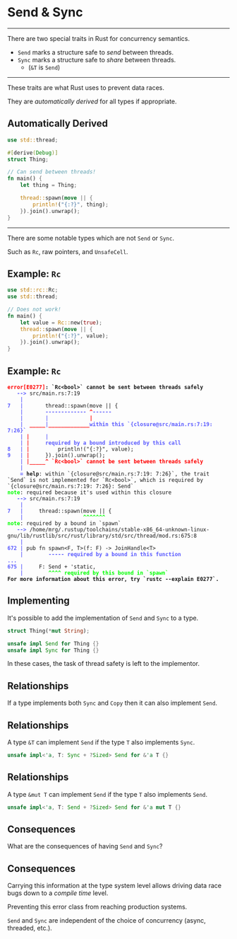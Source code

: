 # Send & Sync

---

There are two special traits in Rust for concurrency semantics.

-   `Send` marks a structure safe to *send* between threads.
-   `Sync` marks a structure safe to *share* between threads.
    -   (`&T` is `Send`)

---

These traits are what Rust uses to prevent data races.

They are *automatically derived* for all types if appropriate.

## Automatically Derived

```rust
use std::thread;

#[derive(Debug)]
struct Thing;

// Can send between threads!
fn main() {
    let thing = Thing;

    thread::spawn(move || {
        println!("{:?}", thing);
    }).join().unwrap();
}
```

---

There are some notable types which are not `Send` or `Sync`.

Such as `Rc`, raw pointers, and `UnsafeCell`.

## Example: `Rc`

```rust ignore
use std::rc::Rc;
use std::thread;

// Does not work!
fn main() {
    let value = Rc::new(true);
    thread::spawn(move || {
        println!("{:?}", value);
    }).join().unwrap();
}
```

## Example: `Rc`

<pre><code><font color="#FF0000"><b>error[E0277]</b></font><b>: `Rc&lt;bool&gt;` cannot be sent between threads safely</b>
   <font color="#5C5CFF"><b>--&gt; </b></font>src/main.rs:7:19
    <font color="#5C5CFF"><b>|</b></font>
<font color="#5C5CFF"><b>7</b></font>   <font color="#5C5CFF"><b>|</b></font>       thread::spawn(move || {
    <font color="#5C5CFF"><b>|</b></font>       <font color="#5C5CFF"><b>-------------</b></font> <font color="#FF0000"><b>^</b></font><font color="#5C5CFF"><b>------</b></font>
    <font color="#5C5CFF"><b>|</b></font>       <font color="#5C5CFF"><b>|</b></font>             <font color="#FF0000"><b>|</b></font>
    <font color="#5C5CFF"><b>|</b></font>  <font color="#FF0000"><b>_____</b></font><font color="#5C5CFF"><b>|</b></font><font color="#FF0000"><b>_____________</b></font><font color="#5C5CFF"><b>within this `{closure@src/main.rs:7:19: 7:26}`</b></font>
    <font color="#5C5CFF"><b>|</b></font> <font color="#FF0000"><b>|</b></font>     <font color="#5C5CFF"><b>|</b></font>
    <font color="#5C5CFF"><b>|</b></font> <font color="#FF0000"><b>|</b></font>     <font color="#5C5CFF"><b>required by a bound introduced by this call</b></font>
<font color="#5C5CFF"><b>8</b></font>   <font color="#5C5CFF"><b>|</b></font> <font color="#FF0000"><b>|</b></font>         println!(&quot;{:?}&quot;, value);
<font color="#5C5CFF"><b>9</b></font>   <font color="#5C5CFF"><b>|</b></font> <font color="#FF0000"><b>|</b></font>     }).join().unwrap();
    <font color="#5C5CFF"><b>|</b></font> <font color="#FF0000"><b>|_____^</b></font> <font color="#FF0000"><b>`Rc&lt;bool&gt;` cannot be sent between threads safely</b></font>
    <font color="#5C5CFF"><b>|</b></font>
    <font color="#5C5CFF"><b>= </b></font><b>help</b>: within `{closure@src/main.rs:7:19: 7:26}`, the trait `Send` is not implemented for `Rc&lt;bool&gt;`, which is required by `{closure@src/main.rs:7:19: 7:26}: Send`
<font color="#00FF00"><b>note</b></font>: required because it&apos;s used within this closure
   <font color="#5C5CFF"><b>--&gt; </b></font>src/main.rs:7:19
    <font color="#5C5CFF"><b>|</b></font>
<font color="#5C5CFF"><b>7</b></font>   <font color="#5C5CFF"><b>|</b></font>     thread::spawn(move || {
    <font color="#5C5CFF"><b>|</b></font>                   <font color="#00FF00"><b>^^^^^^^</b></font>
<font color="#00FF00"><b>note</b></font>: required by a bound in `spawn`
   <font color="#5C5CFF"><b>--&gt; </b></font>/home/mrg/.rustup/toolchains/stable-x86_64-unknown-linux-gnu/lib/rustlib/src/rust/library/std/src/thread/mod.rs:675:8
    <font color="#5C5CFF"><b>|</b></font>
<font color="#5C5CFF"><b>672</b></font> <font color="#5C5CFF"><b>|</b></font> pub fn spawn&lt;F, T&gt;(f: F) -&gt; JoinHandle&lt;T&gt;
    <font color="#5C5CFF"><b>|</b></font>        <font color="#5C5CFF"><b>-----</b></font> <font color="#5C5CFF"><b>required by a bound in this function</b></font>
<font color="#5C5CFF"><b>...</b></font>
<font color="#5C5CFF"><b>675</b></font> <font color="#5C5CFF"><b>|</b></font>     F: Send + &apos;static,
    <font color="#5C5CFF"><b>|</b></font>        <font color="#00FF00"><b>^^^^</b></font> <font color="#00FF00"><b>required by this bound in `spawn`</b></font>
<b>For more information about this error, try `rustc --explain E0277`.</b>
</code></pre>

## Implementing

It's possible to add the implementation of `Send` and `Sync` to a type.

```rust
struct Thing(*mut String);

unsafe impl Send for Thing {}
unsafe impl Sync for Thing {}
```

In these cases, the task of thread safety is left to the implementor.

## Relationships

If a type implements both `Sync` and `Copy` then it can also implement `Send`.

## Relationships

A type `&T` can implement `Send` if the type `T` also implements `Sync`.

```rust ignore
unsafe impl<'a, T: Sync + ?Sized> Send for &'a T {}
```

## Relationships

A type `&mut T` can implement `Send` if the type `T` also implements `Send`.

```rust ignore
unsafe impl<'a, T: Send + ?Sized> Send for &'a mut T {}
```

## Consequences

What are the consequences of having `Send` and `Sync`?

## Consequences

Carrying this information at the type system level allows driving data race bugs down to a *compile time* level.

Preventing this error class from reaching production systems.

`Send` and `Sync` are independent of the choice of concurrency (async, threaded, etc.).
